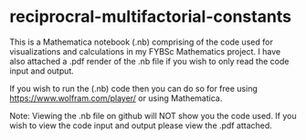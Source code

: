 # reciprocral-multifactorial-constants
This is a Mathematica notebook (.nb) comprising of the code used for visualizations and calculations in my FYBSc Mathematics project. I have also attached a .pdf render of the .nb file if you wish to only read the code input and output. 

If you wish to run the (.nb) code then you can do so for free using https://www.wolfram.com/player/ or using Mathematica.

Note: Viewing the .nb file on github will NOT show you the code used. If you wish to view the code input and output please view the .pdf attached.
